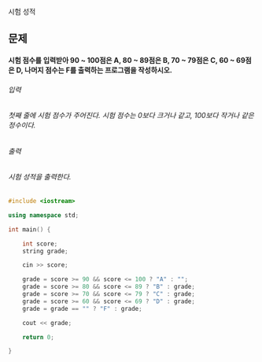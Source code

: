 시험 성적
## 문제
#### 시험 점수를 입력받아 90 ~ 100점은 A, 80 ~ 89점은 B, 70 ~ 79점은 C, 60 ~ 69점은 D, 나머지 점수는 F를 출력하는 프로그램을 작성하시오.

###### 입력
###### 첫째 줄에 시험 점수가 주어진다. 시험 점수는 0보다 크거나 같고, 100보다 작거나 같은 정수이다.

###### 출력
###### 시험 성적을 출력한다.

```c++
#include <iostream>

using namespace std;

int main() {

	int score;
	string grade;

	cin >> score;

	grade = score >= 90 && score <= 100 ? "A" : "";
	grade = score >= 80 && score <= 89 ? "B" : grade;
	grade = score >= 70 && score <= 79 ? "C" : grade;
	grade = score >= 60 && score <= 69 ? "D" : grade;
	grade = grade == "" ? "F" : grade;

	cout << grade;

	return 0;

}
```
